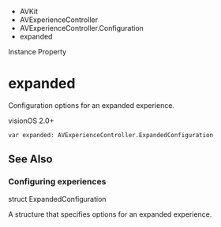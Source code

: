 

- AVKit
- AVExperienceController
- AVExperienceController.Configuration
-  expanded 

Instance Property

# expanded

Configuration options for an expanded experience.

visionOS 2.0+

``` source
var expanded: AVExperienceController.ExpandedConfiguration
```

## See Also

### Configuring experiences

struct ExpandedConfiguration

A structure that specifies options for an expanded experience.

